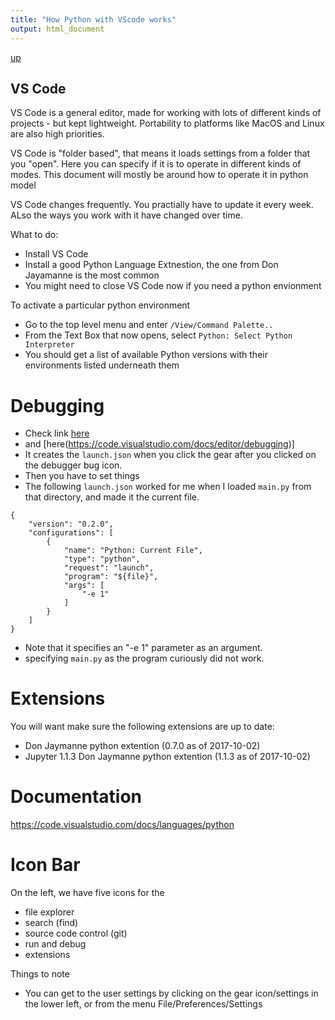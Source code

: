 ```yaml
---
title: "How Python with VScode works"
output: html_document
---
```

[up](https://mikewise2718.github.io/markdowndocs/)

## VS Code
VS Code is a general editor, made for working with lots of different kinds of projects - but kept lightweight. Portability to platforms like MacOS and Linux are also high priorities.


VS Code is "folder based", that means it loads settings from a folder that you "open". Here you can specify if it is to operate in different kinds of modes. This document will mostly be around how to operate it in python model

VS Code changes frequently. You practially have to update it every week. ALso the ways you work with it have changed over time.

What to do:
- Install VS Code
- Install a  good Python Language Extnestion, the one from Don Jayamanne is the most common
- You might need to close VS Code now if you need a python envionment

To activate a particular python environment
- Go to the top level menu and enter `/View/Command Palette..`
- From the Text Box that now opens, select `Python: Select Python Interpreter`
- You should get a list of available Python versions with their environments listed underneath them

# Debugging
 - Check link [here](https://code.visualstudio.com/docs/python/debugging)
 - and [here(https://code.visualstudio.com/docs/editor/debugging)]
 - It creates the `launch.json` when you click the gear after you clicked on the debugger bug icon.
 - Then you have to set things
 - The following `launch.json` worked for me when I loaded `main.py` from that directory, and made it the current file. 
``` 
{
    "version": "0.2.0",
    "configurations": [
        {
            "name": "Python: Current File",
            "type": "python",
            "request": "launch",
            "program": "${file}",
            "args": [
                "-e 1"
            ]
        }
    ]
}
```
 - Note that it specifies an "-e 1" parameter as an argument.
 - specifying `main.py` as the program curiously did not work.

# Extensions
You will want make sure the following extensions are up to date:
 - Don Jaymanne python extention (0.7.0 as of 2017-10-02)
 - Jupyter 1.1.3 Don Jaymanne python extention (1.1.3 as of 2017-10-02)
 
# Documentation
https://code.visualstudio.com/docs/languages/python

 # Icon Bar
 On the left, we have five icons for the 
 * file explorer
 * search (find)
 * source code control (git)
 * run and debug
 * extensions

 Things to note
 - You can get to the user settings by clicking on the gear icon/settings in the lower left, or from the menu File/Preferences/Settings


